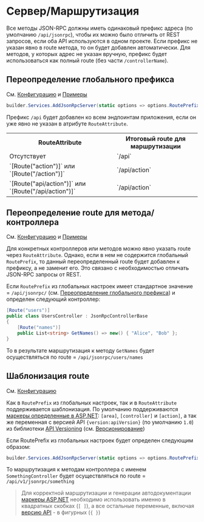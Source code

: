 # Сервер/Маршрутизация

Все методы JSON-RPC должны иметь одинаковый префикс адреса (по умолчанию `/api/jsonrpc`), чтобы их можно было отличить от REST запросов, если оба API используются в одном проекте. Если префикс не указан явно в route метода, то он будет добавлен автоматически. Для методов, у которых адрес не указан вручную, префикс будет использоваться как полный route (без части `/controllerName`).

## Переопределение глобального префикса

См. [Конфигурацию](configuration#RoutePrefix) и [Примеры](examples#Маршрутизация)

```cs
builder.Services.AddJsonRpcServer(static options => options.RoutePrefix = "/api");
```

Префикс `/api` будет добавлен ко всем эндпоинтам приложения, если он уже явно не указан в атрибуте `RouteAttribute`.

<table>
<tr>
    <th>
        RouteAttribute
    </th>
    <th>
        Итоговый route для маршрутизации 
    </th>
</tr>

<tr>
    <td>
        Отсутствует
    </td>
    <td>
        `/api`
    </td>
</tr>

<tr>
    <td>
        `[Route("action")]` или `[Route("/action")]`
    </td>
    <td>
        `/api/action`
    </td>
</tr>

<tr>
    <td>
        `[Route("api/action")]` или `[Route("/api/action")]`
    </td>
    <td>
        `/api/action`
    </td>
</tr>
</table>


## Переопределение route для метода/контроллера

См. [Конфигурацию](configuration#RoutePrefix) и [Примеры](examples#Маршрутизация)

Для конкретных контроллеров или методов можно явно указать route через `RouteAttribute`. Однако, если в нем не содержится глобальный `RoutePrefix`, то данный переопределенный route будет добавлен к префиксу, а не заменит его. Это связано с необходимостью отличать JSON-RPC запросы от REST.

Если `RoutePrefix` из глобальных настроек имеет стандартное значение = `/api/jsonrpc/` (см. [Переопределение глобального префикса](#Переопределение-глобального-префикса)) и определен следующий контроллер:
```cs
[Route("users")]
public class UsersController : JsonRpcControllerBase
{
    [Route("names")]
    public List<string> GetNames() => new() { "Alice", "Bob" };
}
```
То в результате маршрутизация к методу `GetNames` будет осуществляться по route = `/api/jsonrpc/users/names`

## Шаблонизация route

См. [Конфигурацию](configuration#RoutePrefix)

Как в `RoutePrefix` из глобальных настроек, так и в `RouteAttribute` поддерживается шаблонизация. По умолчанию поддерживаются [маркеры определенные в ASP.NET](https://learn.microsoft.com/ru-ru/aspnet/core/mvc/controllers/routing?view=aspnetcore-6.0#token-replacement-in-route-templates-controller-action-area): `[area]`, `[controller]` и `[action]`, а так же переменная с версией API `{version:apiVersion}` (по умолчанию `1.0`) из библиотеки [API Versioning](https://github.com/dotnet/aspnet-api-versioning) (см. [Версионирование](versioning))

Если RoutePrefix из глобальных настроек будет определен следующим образом:
```cs
builder.Services.AddJsonRpcServer(static options => options.RoutePrefix = "/api/v{version:apiVersion}/jsonrpc/[controller]");
```
То маршрутизация к методам контроллера с именем `SomethingController` будет осуществляться по route = `/api/v1/jsonrpc/something`

> Для корректной маршрутизации и генерации автодокументации [маркеры ASP.NET](https://learn.microsoft.com/ru-ru/aspnet/core/mvc/controllers/routing?view=aspnetcore-6.0#token-replacement-in-route-templates-controller-action-area) необходимо использовать именно в квадратных скобках (`[ ]`), а все остальные переменные, включая [версию API](https://github.com/dotnet/aspnet-api-versioning) - в фигурных (`{ }`)